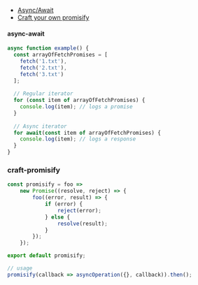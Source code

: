 * [Async/Await](#async-await)
* [Craft your own promisify](#craft-promisify)

#### async-await
```js
async function example() {
  const arrayOfFetchPromises = [
    fetch('1.txt'),
    fetch('2.txt'),
    fetch('3.txt')
  ];
  
  // Regular iterator
  for (const item of arrayOfFetchPromises) {
    console.log(item); // logs a promise
  }
  
  // Async iterator
  for await(const item of arrayOfFetchPromises) {
    console.log(item); // logs a response
  }
}
```

### craft-promisify
```js
const promisify = foo =>
    new Promise((resolve, reject) => {
        foo((error, result) => {
            if (error) {
                reject(error);
            } else {
                resolve(result);
            }
        });
    });

export default promisify;

// usage
promisify(callback => asyncOperation({}, callback)).then(); 
```
